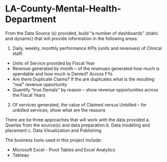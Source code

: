 # LA-County-Mental-Health-Department

From the Data Source (s) provided, build “a number of
dashboards” (static and dynamic) that will provide information in the following areas:
1. Daily, weekly, monthly performance KPIs (units and revenues) of Clinical staff:
- Units of Service provided by Fiscal Year
- Revenue generated by month – of the revenues generated how much is spendable and how much is
Denied? Across FYs
- Are there Duplicate Claims? If the are duplicates what is the resulting “real” revenue opportunity
- Quantify “true Denials” by reason – show revenue opportunities across the Fiscal Years
2. Of services generated, the value of Claimed versus Unbilled – for unbilled services, show what are the
reasons



There are be three approaches that will work with the data provided
a. Queries from the source(s) and data preparation
b. Data modeling and placement
c. Data Visualization and Publishing


The business tools used in this project include:
- Microsoft Excel - Pivot Tables and Excel Analytics
- Tableau
